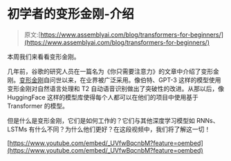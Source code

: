 # 初学者的变形金刚-介绍

> 原文:[https://www.assemblyai.com/blog/transformers-for-beginners/](https://www.assemblyai.com/blog/transformers-for-beginners/)

本周我们来看看变形金刚。

几年前，谷歌的研究人员在一篇名为《你只需要注意力》的文章中介绍了变形金刚。[变形金刚](https://www.assemblyai.com/blog/fine-tuning-transformers-for-nlp/)自问世以来，在业界被广泛采用。像伯特、GPT-3 这样的模型使用变形金刚对自然语言处理和 T2 自动语音识别做出了突破性的改进。从那以后，像 HuggingFace 这样的模型库使得每个人都可以在他们的项目中使用基于 Transformer 的模型。

但是什么是变形金刚，它们是如何工作的？它们与其他深度学习模型如 RNNs、LSTMs 有什么不同？为什么他们更好？在这段视频中，我们将了解这一切！

[https://www.youtube.com/embed/_UVfwBqcnbM?feature=oembed](https://www.youtube.com/embed/_UVfwBqcnbM?feature=oembed)